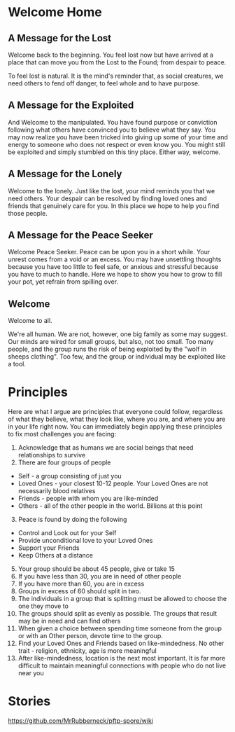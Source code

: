 # Welcome Home

## A Message for the Lost

Welcome back to the beginning. You feel lost now but have arrived at a place that can move you from the Lost to the Found; from despair to peace.

To feel lost is natural. It is the mind's reminder that, as social creatures, we need others to fend off danger, to feel whole and to have purpose.

## A Message for the Exploited

And Welcome to the manipulated. You have found purpose or conviction following what others have convinced you to believe what they say. You may now realize you have been tricked into giving up some of your time and energy to someone who does not respect or even know you. You might still be exploited and simply stumbled on this tiny place. Either way, welcome.

## A Message for the Lonely

Welcome to the lonely. Just like the lost, your mind reminds you that we need others. Your despair can be resolved by finding loved ones and friends that genuinely care for you. In this place we hope to help you find those people.

## A Message for the Peace Seeker

Welcome Peace Seeker. Peace can be upon you in a short while. Your unrest comes from a void or an excess. You may have unsettling thoughts because you have too little to feel safe, or anxious and stressful because you have to much to handle. Here we hope to show you how to grow to fill your pot, yet refrain from spilling over.

## Welcome

Welcome to all.

We're all human. We are not, however, one big family as some may suggest. Our minds are wired for small groups, but also, not too small. Too many people, and the group runs the risk of being exploited by the "wolf in sheeps clothing". Too few, and the group or individual may be exploited like a tool.

# Principles

Here are what I argue are principles that everyone could follow, regardless of what they believe, what they look like, where you are, and where you are in your life right now. You can immediately begin applying these principles to fix most challenges you are facing:

1. Acknowledge that as humans we are social beings that need relationships to survive
2. There are four groups of people
 - Self - a group consisting of just you
 - Loved Ones - your closest 10-12 people. Your Loved Ones are not necessarily blood relatives
 - Friends - people with whom you are like-minded
 - Others - all of the other people in the world. Billions at this point
3. Peace is found by doing the following
 - Control and Look out for your Self
 - Provide unconditional love to your Loved Ones
 - Support your Friends
 - Keep Others at a distance
5. Your group should be about 45 people, give or take 15
6. If you have less than 30, you are in need of other people
7. If you have more than 60, you are in excess
8. Groups in excess of 60 should split in two. 
9. The individuals in a group that is splitting must be allowed to choose the one they move to
10. The groups should split as evenly as possible. The groups that result may be in need and can find others
11. When given a choice between spending time someone from the group or with an Other person, devote time to the group.
12. Find your Loved Ones and Friends based on like-mindedness. No other trait - religion, ethnicity, age is more meaningful
13. After like-mindedness, location is the next most important. It is far more difficult to maintain meaningful connections with people who do not live near you

# Stories

https://github.com/MrRubberneck/pftp-spore/wiki


